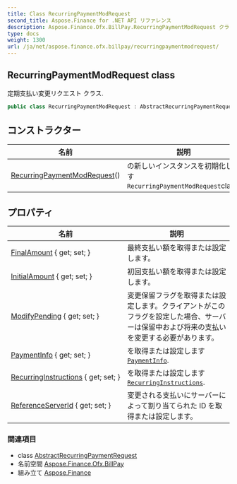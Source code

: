```yaml
---
title: Class RecurringPaymentModRequest
second_title: Aspose.Finance for .NET API リファレンス
description: Aspose.Finance.Ofx.BillPay.RecurringPaymentModRequest クラス. 定期支払い変更リクエスト クラス.
type: docs
weight: 1300
url: /ja/net/aspose.finance.ofx.billpay/recurringpaymentmodrequest/
---
```

## RecurringPaymentModRequest class

定期支払い変更リクエスト クラス.

```csharp
public class RecurringPaymentModRequest : AbstractRecurringPaymentRequest
```

## コンストラクター

| 名前 | 説明 |
| --- | --- |
| [RecurringPaymentModRequest](recurringpaymentmodrequest/)() | の新しいインスタンスを初期化します`RecurringPaymentModRequest`class. |

## プロパティ

| 名前 | 説明 |
| --- | --- |
| [FinalAmount](../../aspose.finance.ofx.billpay/recurringpaymentmodrequest/finalamount/) { get; set; } | 最終支払い額を取得または設定します。 |
| [InitialAmount](../../aspose.finance.ofx.billpay/recurringpaymentmodrequest/initialamount/) { get; set; } | 初回支払い額を取得または設定します。 |
| [ModifyPending](../../aspose.finance.ofx.billpay/recurringpaymentmodrequest/modifypending/) { get; set; } | 変更保留フラグを取得または設定します。クライアントがこのフラグを設定した場合、サーバーは保留中および将来の支払いを変更する必要があります。 |
| [PaymentInfo](../../aspose.finance.ofx.billpay/recurringpaymentmodrequest/paymentinfo/) { get; set; } | を取得または設定します[`PaymentInfo`](./paymentinfo/). |
| [RecurringInstructions](../../aspose.finance.ofx.billpay/recurringpaymentmodrequest/recurringinstructions/) { get; set; } | を取得または設定します[`RecurringInstructions`](./recurringinstructions/). |
| [ReferenceServerId](../../aspose.finance.ofx.billpay/recurringpaymentmodrequest/referenceserverid/) { get; set; } | 変更される支払いにサーバーによって割り当てられた ID を取得または設定します。 |

### 関連項目

* class [AbstractRecurringPaymentRequest](../abstractrecurringpaymentrequest/)
* 名前空間 [Aspose.Finance.Ofx.BillPay](../../aspose.finance.ofx.billpay/)
* 組み立て [Aspose.Finance](../../)


